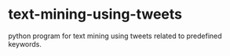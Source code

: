 # text-mining-using-tweets
python program for text mining using tweets related to predefined keywords.
